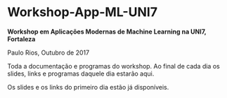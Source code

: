 # Workshop-App-ML-UNI7

**Workshop em Aplicações Modernas de Machine Learning na UNI7, Fortaleza** 

Paulo Rios, Outubro de 2017

Toda a documentação e programas do workshop. Ao final de cada dia os slides, links e programas daquele dia estarão aqui.

Os slides e os links do primeiro dia estão já disponíveis.




